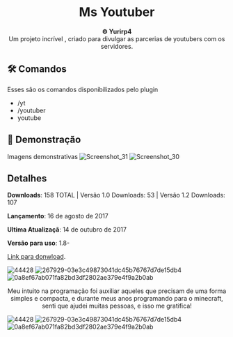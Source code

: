 <h1 align="center">Ms Youtuber</h1>

<div align="center">
  <strong>⚙️ Yurirp4</strong>
</div>
<div align="center">
  Um projeto incrível , criado para divulgar as parcerias de youtubers com os servidores.
</div>

## 🛠️ Comandos

Esses são os comandos disponibilizados pelo plugin

- /yt
- /youtuber
- youtube

## 🚀 Demonstração
Imagens demonstrativas 
![Screenshot_31](https://github.com/user-attachments/assets/4fdda08c-8e8a-4a4b-8226-d2ed1cdfe97a)
![Screenshot_30](https://github.com/user-attachments/assets/b40cdcae-9701-4969-89f7-c21481c1f2a4)







## Detalhes
**Downloads**: 158 TOTAL | Versão 1.0 Downloads: 53 | Versão 1.2 Downloads: 107

**Lançamento**:  16 de agosto de 2017

**Ultima Atualizaçã**: 14 de outubro de 2017

**Versão para uso**: 1.8-

<a href="https://www.spigotmc.org/resources/msyotube-apenas-mais-1-plugin-da-linha-msplugins.45824/history">Link para donwload</a>.

![44428](https://github.com/user-attachments/assets/9723d2b2-012f-4c65-a219-c6997f1599e7)  ![267929-03e3c49873041dc45b76767d7de15db4](https://github.com/user-attachments/assets/e38949b4-73a1-48d9-8669-b4b6b90be115) ![0a8ef67ab071fa82bd3df2802ae379e4f9a2b0ab](https://github.com/user-attachments/assets/3af65b8e-f4a9-4fd1-a31e-6c0a1cb22ece)


<div align="center">
  Meu intuito na programação foi auxiliar aqueles que precisam de uma forma simples e compacta, e durante meus anos programando para o minecraft, senti que ajudei muitas pessoas, e isso me gratifica!
</div>

![44428](https://github.com/user-attachments/assets/9723d2b2-012f-4c65-a219-c6997f1599e7)  ![267929-03e3c49873041dc45b76767d7de15db4](https://github.com/user-attachments/assets/e38949b4-73a1-48d9-8669-b4b6b90be115) ![0a8ef67ab071fa82bd3df2802ae379e4f9a2b0ab](https://github.com/user-attachments/assets/3af65b8e-f4a9-4fd1-a31e-6c0a1cb22ece)
